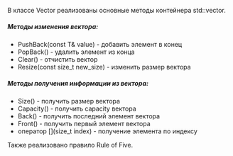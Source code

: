 В классе Vector реализованы основные методы контейнера std::vector.

##### Методы изменения вектора:
- PushBack(const T& value) - добавить элемент в конец
- PopBack() - удалить элемент из конца
- Clear() - отчистить вектор
- Resize(const size_t new_size) - изменить размер вектора

##### Методы получения информации из вектора:
- Size() - получить размер вектора
- Capacity() - получить capacity вектора
- Back() - получить последний элемент вектора
- Front() - получить первый элемент вектора
- оператор \[](size_t index) - получение элемента по индексу

Также реализовано правило Rule of Five. 
